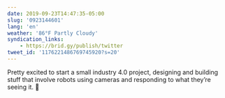 ```yaml
---
date: 2019-09-23T14:47:35-05:00
slug: '0923144601'
lang: 'en'
weather: '86°F Partly Cloudy'
syndication_links:
    - https://brid.gy/publish/twitter
tweet_id: '1176221486769745920?s=20'
---
```

Pretty excited to start a small industry 4.0 project, designing and building stuff that involve robots using cameras and responding to what they’re seeing it. 🤩